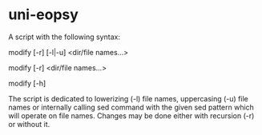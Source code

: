 # uni-eopsy

A script with the following syntax:

  modify [-r] [-l|-u] <dir/file names...>
  
  modify [-r] <sed pattern> <dir/file names...>
  
  modify [-h]
  
The script is dedicated to lowerizing (-l) file names,
uppercasing (-u) file names or internally calling sed command with the given sed pattern which will operate on file names. 
Changes may be done either with recursion (-r) or without it.
